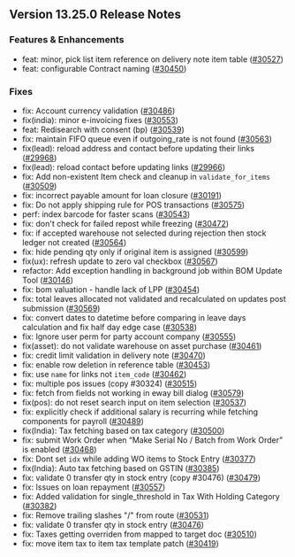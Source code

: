 ## Version 13.25.0 Release Notes

### Features & Enhancements

- feat: minor, pick list item reference on delivery note item table ([#30527](https://github.com/capkpi/erp/pull/30527))
- feat: configurable Contract naming ([#30450](https://github.com/capkpi/erp/pull/30450))

### Fixes

- fix: Account currency validation ([#30486](https://github.com/capkpi/erp/pull/30486))
- fix(india): minor e-invoicing fixes ([#30553](https://github.com/capkpi/erp/pull/30553))
- feat: Redisearch with consent (bp) ([#30539](https://github.com/capkpi/erp/pull/30539))
- fix: maintain FIFO queue even if outgoing_rate is not found ([#30563](https://github.com/capkpi/erp/pull/30563))
- fix(lead): reload address and contact before updating their links ([#29968](https://github.com/capkpi/erp/pull/29968))
- fix(lead): reload contact before updating links ([#29966](https://github.com/capkpi/erp/pull/29966))
- fix: Add non-existent Item check and cleanup in `validate_for_items` ([#30509](https://github.com/capkpi/erp/pull/30509))
- fix: incorrect payable amount for loan closure ([#30191](https://github.com/capkpi/erp/pull/30191))
- fix: Do not apply shipping rule for POS transactions ([#30575](https://github.com/capkpi/erp/pull/30575))
- perf: index barcode for faster scans ([#30543](https://github.com/capkpi/erp/pull/30543))
- fix: don't check for failed repost while freezing ([#30472](https://github.com/capkpi/erp/pull/30472))
- fix: if accepted warehouse not selected during rejection then stock ledger not created ([#30564](https://github.com/capkpi/erp/pull/30564))
- fix: hide pending qty only if original item is assigned ([#30599](https://github.com/capkpi/erp/pull/30599))
- fix(ux): refresh update to zero val checkbox ([#30567](https://github.com/capkpi/erp/pull/30567))
- refactor: Add exception handling in background job within BOM Update Tool ([#30146](https://github.com/capkpi/erp/pull/30146))
- fix: bom valuation - handle lack of LPP ([#30454](https://github.com/capkpi/erp/pull/30454))
- fix: total leaves allocated not validated and recalculated on updates post submission ([#30569](https://github.com/capkpi/erp/pull/30569))
- fix: convert dates to datetime before comparing in leave days calculation and fix half day edge case ([#30538](https://github.com/capkpi/erp/pull/30538))
- fix: Ignore user perm for party account company ([#30555](https://github.com/capkpi/erp/pull/30555))
- fix(asset): do not validate warehouse on asset purchase ([#30461](https://github.com/capkpi/erp/pull/30461))
- fix: credit limit validation in delivery note ([#30470](https://github.com/capkpi/erp/pull/30470))
- fix: enable row deletion in reference table ([#30453](https://github.com/capkpi/erp/pull/30453))
- fix: use `name` for links not `item_code` ([#30462](https://github.com/capkpi/erp/pull/30462))
- fix: multiple pos issues (copy #30324) ([#30515](https://github.com/capkpi/erp/pull/30515))
- fix: fetch from fields not working in eway bill dialog ([#30579](https://github.com/capkpi/erp/pull/30579))
- fix(pos): do not reset search input on item selection ([#30537](https://github.com/capkpi/erp/pull/30537))
- fix: explicitly check if additional salary is recurring while fetching components for payroll ([#30489](https://github.com/capkpi/erp/pull/30489))
- fix(India): Tax fetching based on tax category ([#30500](https://github.com/capkpi/erp/pull/30500))
- fix: submit Work Order when “Make Serial No / Batch from Work Order” is enabled ([#30468](https://github.com/capkpi/erp/pull/30468))
- fix: Dont set `idx` while adding WO items to Stock Entry ([#30377](https://github.com/capkpi/erp/pull/30377))
- fix(India): Auto tax fetching based on GSTIN ([#30385](https://github.com/capkpi/erp/pull/30385))
- fix: validate 0 transfer qty in stock entry (copy #30476) ([#30479](https://github.com/capkpi/erp/pull/30479))
- fix: Issues on loan repayment ([#30557](https://github.com/capkpi/erp/pull/30557))
- fix: Added validation for single_threshold in Tax With Holding Category ([#30382](https://github.com/capkpi/erp/pull/30382))
- fix: Remove trailing slashes "/" from route ([#30531](https://github.com/capkpi/erp/pull/30531))
- fix: validate 0 transfer qty in stock entry ([#30476](https://github.com/capkpi/erp/pull/30476))
- fix: Taxes getting overriden from mapped to target doc ([#30510](https://github.com/capkpi/erp/pull/30510))
- fix: move item tax to item tax template patch ([#30419](https://github.com/capkpi/erp/pull/30419))
